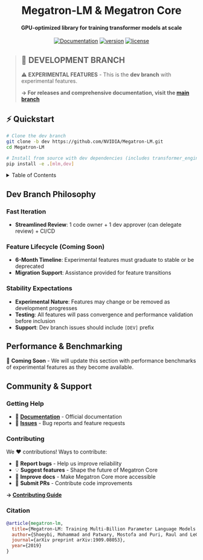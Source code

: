 <div align="center">

Megatron-LM & Megatron Core
===========================

<h4>GPU-optimized library for training transformer models at scale</h4>

[![Documentation](https://img.shields.io/badge/docs-latest-brightgreen.svg?style=flat)](https://docs.nvidia.com/Megatron-Core/developer-guide/latest/index.html)
[![version](https://img.shields.io/badge/release-0.12.0-green)](./CHANGELOG.md)
[![license](https://img.shields.io/badge/license-Apache-blue)](./LICENSE)

<div align="left">

> ## 🚨 **DEVELOPMENT BRANCH**
> ⚠️ **EXPERIMENTAL FEATURES** - This is the **dev branch** with experimental features. 
>
> **→ For releases and comprehensive documentation, visit the [main branch](https://github.com/NVIDIA/Megatron-LM)**

## ⚡ Quickstart

```bash
# Clone the dev branch
git clone -b dev https://github.com/NVIDIA/Megatron-LM.git
cd Megatron-LM

# Install from source with dev dependencies (includes transformer_engine)
pip install -e .[mlm,dev]
```

<details>
<summary>Table of Contents</summary>

**Getting Started**
- [⚡ Quick Start](#-quick-start)
- [🧠 Dev Branch Philosophy](#-dev-branch-philosophy)
- [📊 Performance & Benchmarking](#-performance--benchmarking)
- [👥 Community & Support](#-community--support)

**For Complete Documentation** → [Main Branch](https://github.com/NVIDIA/Megatron-LM) | [Official Docs](https://docs.nvidia.com/Megatron-Core/)

</details>






## Dev Branch Philosophy

### Fast Iteration
- **Streamlined Review**: 1 code owner + 1 dev approver (can delegate review) + CI/CD

### Feature Lifecycle (Coming Soon)
- **6-Month Timeline**: Experimental features must graduate to stable or be deprecated
- **Migration Support**: Assistance provided for feature transitions

### Stability Expectations
- **Experimental Nature**: Features may change or be removed as development progresses
- **Testing**: All features will pass convergence and performance validation before inclusion
- **Support**: Dev branch issues should include `[DEV]` prefix

## Performance & Benchmarking

🚧 **Coming Soon** - We will update this section with performance benchmarks of experimental features as they become available.

## Community & Support

### Getting Help
- 📖 **[Documentation](https://docs.nvidia.com/Megatron-Core/)** - Official documentation
- 🐛 **[Issues](https://github.com/NVIDIA/Megatron-LM/issues)** - Bug reports and feature requests

### Contributing
We ❤️ contributions! Ways to contribute:

- 🐛 **Report bugs** - Help us improve reliability
- 💡 **Suggest features** - Shape the future of Megatron Core
- 📝 **Improve docs** - Make Megatron Core more accessible
- 🔧 **Submit PRs** - Contribute code improvements

**→ [Contributing Guide](./CONTRIBUTING.md)**

### Citation
```bibtex
@article{megatron-lm,
  title={Megatron-LM: Training Multi-Billion Parameter Language Models Using Model Parallelism},
  author={Shoeybi, Mohammad and Patwary, Mostofa and Puri, Raul and LeGresley, Patrick and Casper, Jared and Catanzaro, Bryan},
  journal={arXiv preprint arXiv:1909.08053},
  year={2019}
}
```
